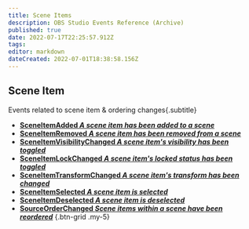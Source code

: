 ```yaml
---
title: Scene Items
description: OBS Studio Events Reference (Archive)
published: true
date: 2022-07-17T22:25:57.912Z
tags: 
editor: markdown
dateCreated: 2022-07-01T18:38:58.156Z
---
```


## Scene Item
Events related to scene item & ordering changes{.subtitle}
* [**SceneItemAdded *A scene item has been added to a scene***](/en/Broadcasters/OBS/Archive/Events/Scene-Items/SceneItemAdded)
* [**SceneItemRemoved *A scene item has been removed from a scene***](/en/Broadcasters/OBS/Archive/Events/Scene-Items/SceneItemRemoved)
* [**SceneItemVisibilityChanged *A scene item's visibility has been toggled***](/en/Broadcasters/OBS/Archive/Events/Scene-Items/SceneItemVisibilityChanged)
* [**SceneItemLockChanged *A scene item's locked status has been toggled***](/en/Broadcasters/OBS/Archive/Events/Scene-Items/SceneItemLockChanged)
* [**SceneItemTransformChanged *A scene item's transform has been changed***](/en/Broadcasters/OBS/Archive/Events/Scene-Items/SceneItemTransformChanged)
* [**SceneItemSelected *A scene item is selected***](/en/Broadcasters/OBS/Archive/Events/Scene-Items/SceneItemSelected)
* [**SceneItemDeselected *A scene item is deselected***](/en/Broadcasters/OBS/Archive/Events/Scene-Items/SceneItemDeselected)
* [**SourceOrderChanged *Scene items within a scene have been reordered***](/en/Broadcasters/OBS/Archive/Events/Scene-Items/SourceOrderChanged)
{.btn-grid .my-5}
